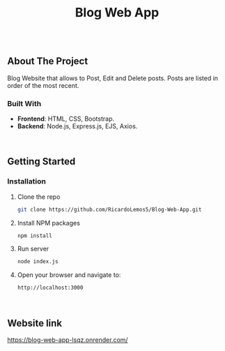 <!-- PROJECT LOGO -->
<br />
<div align="center">
  <h1 align="center">Blog Web App</h1>
</div>
<br />
<br />


<!-- ABOUT THE PROJECT -->
## About The Project

Blog Website that allows to Post, Edit and Delete posts.
Posts are listed in order of the most recent.

### Built With

- **Frontend**: HTML, CSS, Bootstrap.
- **Backend**: Node.js, Express.js, EJS, Axios.
<br />


<!-- GETTING STARTED -->
## Getting Started

### Installation

1. Clone the repo
   ```sh
   git clone https://github.com/RicardoLemos5/Blog-Web-App.git
   ```
2. Install NPM packages
   ```sh
   npm install
   ```
3. Run server
   ```sh
   node index.js
   ```
4. Open your browser and navigate to:
   ```sh
   http://localhost:3000
   ```
<br />

## Website link
https://blog-web-app-lsqz.onrender.com/
